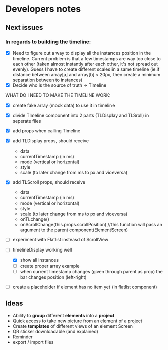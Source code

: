 # Developers notes

## **Next issues**
### In regards to building the **timeline**:
- [x] Need to figure out a way to display all the instances position in the timeline. Current problem is that a few timestamps are way too close to each other (taken almost instantly after each other, it's not spread out evenly). Guess I have to create different scales in a same timeline (ie.if distance between array[a] and array[b] < 20px, then create a minimum separation between to instances)
- [x] Decide who is the source of truth => Timeline

WHAT DO I NEED TO MAKE THE TIMELINE WORK:

- [x] create fake array (mock data) to use it in timeline
- [x] divide TImeline component into 2 parts (TLDisplay and TLSroll) in seperate files 
- [x] add props when calling Timeline
- [x] add TLDisplay props, should receive 
    - data
    - currentTimestamp (in ms)
    - mode (vertical or horizontal)
    - style
    - scale (to later change from ms to px and viceversa)
- [x] add TLScroll props, should receive 
    - data
    - currentTimestamp (in ms)
    - mode (vertical or horizontal)
    - style
    - scale (to later change from ms to px and viceversa)
    - onTLchange()
    - onScrollChange(this.props.scrollPosition) //this function will pass an argument to the parent component(ElementScreen)
- [ ] experiment with Flatlist insteasd of ScrollView
- [ ] timelineDisplay working well
    - [x] show all instances
    - [ ] create proper array example
    - [ ] when currentTimestamp changes (given through parent as prop) the bar changes position (left-right)

- [ ] create a placeholder if element has no item yet (in flatlist component)







## Ideas

- Ability to **group** different **elements** into a **project**
- Quick access to take new picture from an element of a project
- Create **templates** of different views of an element Screen
- QR sticker downloadable (and explained)
- Reminder
- export / import files

